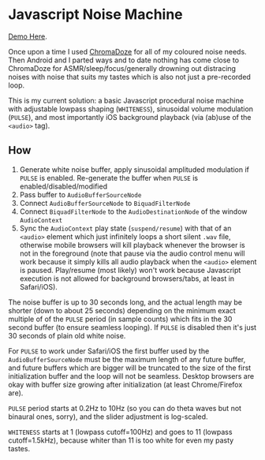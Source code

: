 # Javascript Noise Machine

[Demo Here](https://sjmduncan.github.io/noise/index.html).

Once upon a time I used [ChromaDoze](https://github.com/pmarks-net/chromadoze) for all of my coloured noise needs.
Then Android and I parted ways and to date nothing has come close to ChromaDoze for ASMR/sleep/focus/generally drowning out distracing noises with noise that suits my tastes which is also not just a pre-recorded loop.

This is my current solution: a basic Javascript procedural noise machine with adjustable lowpass shaping (`WHITENESS`), sinusoidal volume modulation (`PULSE`), and most importantly iOS background playback (via (ab)use of the `<audio>` tag).

## How

1. Generate white noise buffer, apply sinusoidal amplituded modulation if `PULSE` is enabled. Re-generate the buffer when `PULSE` is enabled/disabled/modified
2. Pass buffer to `AudioBufferSourceNode`
3. Connect `AudioBufferSourceNode` to `BiquadFilterNode`
4. Connect `BiquadFilterNode` to the `AudioDestinationNode` of the window `AudioContext`
5. Sync the `AudioContext` play state (`suspend/resume`) with that of an `<audio>` element which just infinitely loops a short silent `.wav` file, otherwise mobile browsers will kill playback whenever the browser is not in the foreground (note that pause via the audio control menu will work because it simply kills all audio playback when the `<audio>` element is paused. Play/resume (most likely) won't work because Javascript execution is not allowed for background browsers/tabs, at least in Safari/iOS).

The noise buffer is up to 30 seconds long, and the actual length may be shorter (down to about 25 seconds) depending on the minimum exact multiple of of the `PULSE` period (in sample counts) which fits in the 30 second buffer (to ensure seamless looping).
If `PULSE` is disabled then it's just 30 seconds of plain old white noise.

For `PULSE` to work under Safari/iOS the first buffer used by the `AudioBufferSourceNode` must be the maximum length of any future buffer, and future buffers which are bigger will be truncated to the size of the first initialization buffer and the loop will not be seamless.
Desktop browsers are okay with buffer size growing after initialization (at least Chrome/Firefox are).

`PULSE` period starts at 0.2Hz to 10Hz (so you can do theta waves but not binaural ones, sorry), and the slider adjustment is log-scaled.

`WHITENESS` starts at 1 (lowpass cutoff=100Hz) and goes to 11 (lowpass cutoff=1.5kHz), because whiter than 11 is too white for even my pasty tastes. 